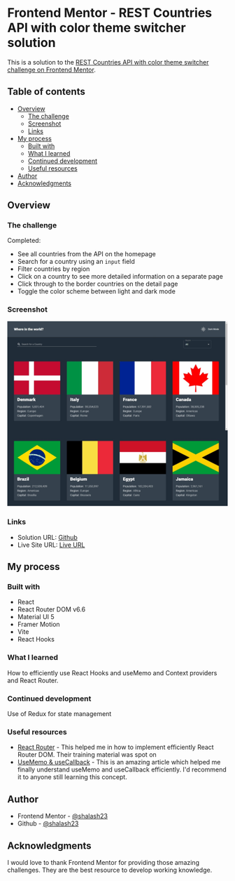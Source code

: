 # Frontend Mentor - REST Countries API with color theme switcher solution

This is a solution to the [REST Countries API with color theme switcher challenge on Frontend Mentor](https://www.frontendmentor.io/challenges/rest-countries-api-with-color-theme-switcher-5cacc469fec04111f7b848ca).

## Table of contents

- [Overview](#overview)
  - [The challenge](#the-challenge)
  - [Screenshot](#screenshot)
  - [Links](#links)
- [My process](#my-process)
  - [Built with](#built-with)
  - [What I learned](#what-i-learned)
  - [Continued development](#continued-development)
  - [Useful resources](#useful-resources)
- [Author](#author)
- [Acknowledgments](#acknowledgments)

## Overview

### The challenge

Completed:

- See all countries from the API on the homepage
- Search for a country using an `input` field
- Filter countries by region
- Click on a country to see more detailed information on a separate page
- Click through to the border countries on the detail page
- Toggle the color scheme between light and dark mode

### Screenshot

![](./screenshot.jpeg)

### Links

- Solution URL: [Github](https://github.com/shalash23/fe-countries.git)
- Live Site URL: [Live URL](https://gilded-jalebi-6f9f67.netlify.app/)

## My process

### Built with

- React
- React Router DOM v6.6
- Material UI 5
- Framer Motion
- Vite
- React Hooks

### What I learned

How to efficiently use React Hooks and useMemo and Context providers and React Router.

### Continued development

Use of Redux for state management

### Useful resources

- [React Router](https://www.reactrouter.com) - This helped me in how to implement efficiently React Router DOM. Their training material was spot on
- [UseMemo & useCallback](https://www.joshwcomeau.com/react/usememo-and-usecallback/) - This is an amazing article which helped me finally understand useMemo and useCallback efficiently. I'd recommend it to anyone still learning this concept.

## Author

- Frontend Mentor - [@shalash23](https://www.frontendmentor.io/profile/shalash23)
- Github - [@shalash23](https://www.Github.com/shalash23)

## Acknowledgments

I would love to thank Frontend Mentor for providing those amazing challenges. They are the best resource to develop working knowledge.
